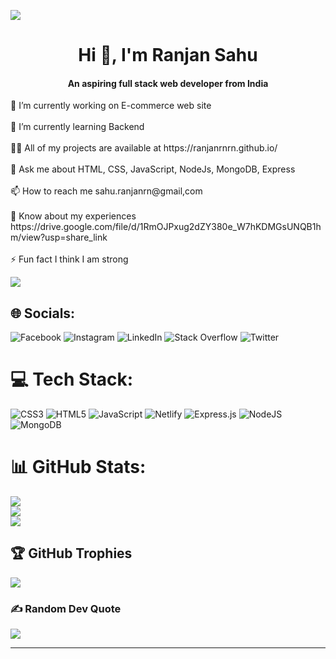 ![](https://camo.githubusercontent.com/775ed67e1d46c9534c3cb9a4694edf0603b1436a7e3e15891d3c327733fc26b6/68747470733a2f2f7777772e61756469656e6365706c616e65742e636f6d2f726f6f742f74656d706c6174652f312f2f696d616765732f7765622d646576656c6f706d656e742e676966)
<h1 align="center">Hi 👋, I'm Ranjan Sahu</h1>
<h4 align="center">An aspiring full stack web developer from India</h4>
🔭 I’m currently working on E-commerce web site<br><br>🌱 I’m currently learning Backend<br><br>👨‍💻 All of my projects are available at https://ranjanrnrn.github.io/<br><br>💬 Ask me about HTML, CSS, JavaScript, NodeJs, MongoDB, Express<br><br>📫 How to reach me sahu.ranjanrn@gmail,com<br><br>📄 Know about my experiences https://drive.google.com/file/d/1RmOJPxug2dZY380e_W7hKDMGsUNQB1hm/view?usp=share_link<br><br>⚡ Fun fact I think I am strong

![](https://visitcount.itsvg.in/api?id=ranjanrnrn&icon=2&color=1)

## 🌐 Socials:
![Facebook](https://img.shields.io/badge/Facebook-%231877F2.svg?logo=Facebook&logoColor=white) ![Instagram](https://img.shields.io/badge/Instagram-%23E4405F.svg?logo=Instagram&logoColor=white) ![LinkedIn](https://img.shields.io/badge/LinkedIn-%230077B5.svg?logo=linkedin&logoColor=white) ![Stack Overflow](https://img.shields.io/badge/-Stackoverflow-FE7A16?logo=stack-overflow&logoColor=white) ![Twitter](https://img.shields.io/badge/Twitter-%231DA1F2.svg?logo=Twitter&logoColor=white)

# 💻 Tech Stack:
![CSS3](https://img.shields.io/badge/css3-%231572B6.svg?style=for-the-badge&logo=css3&logoColor=white) ![HTML5](https://img.shields.io/badge/html5-%23E34F26.svg?style=for-the-badge&logo=html5&logoColor=white) ![JavaScript](https://img.shields.io/badge/javascript-%23323330.svg?style=for-the-badge&logo=javascript&logoColor=%23F7DF1E) ![Netlify](https://img.shields.io/badge/netlify-%23000000.svg?style=for-the-badge&logo=netlify&logoColor=#00C7B7) ![Express.js](https://img.shields.io/badge/express.js-%23404d59.svg?style=for-the-badge&logo=express&logoColor=%2361DAFB) ![NodeJS](https://img.shields.io/badge/node.js-6DA55F?style=for-the-badge&logo=node.js&logoColor=white) ![MongoDB](https://img.shields.io/badge/MongoDB-%234ea94b.svg?style=for-the-badge&logo=mongodb&logoColor=white) 
# 📊 GitHub Stats:
![](https://github-readme-stats.vercel.app/api?username=ranjanrnrn&theme=radical&hide_border=true&include_all_commits=true&count_private=true)<br/>
![](https://github-readme-streak-stats.herokuapp.com/?user=ranjanrnrn&theme=radical&hide_border=true)<br/>
![](https://github-readme-stats.vercel.app/api/top-langs/?username=ranjanrnrn&theme=radical&hide_border=true&include_all_commits=true&count_private=true&layout=compact)

## 🏆 GitHub Trophies
![](https://github-profile-trophy.vercel.app/?username=ranjanrnrn&theme=apprentice&no-frame=true&no-bg=true&margin-w=4)


### ✍️ Random Dev Quote
![](https://quotes-github-readme.vercel.app/api?type=horizontal&theme=radical)

---


<!-- Proudly created with GPRM ( https://gprm.itsvg.in ) -->
